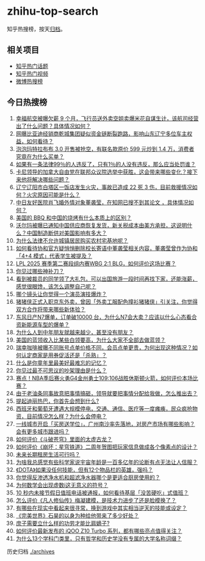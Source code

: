 # zhihu-top-search

知乎热搜榜，按天[归档](./archives)。

## 相关项目

- [知乎热门话题](https://github.com/justjavac/zhihu-trending-hot-questions)
- [知乎热门视频](https://github.com/justjavac/zhihu-trending-hot-video)
- [微博热搜榜](https://github.com/justjavac/weibo-trending-hot-search)

## 今日热搜榜

<!-- BEGIN -->
<!-- 最后更新时间 Wed Apr 30 2025 02:42:24 GMT+0800 (China Standard Time) -->

1. [幸福航空被曝欠薪 9 个月，飞行员送外卖空姐卖爆米花自谋生计，该航司经营出了什么问题？具体情况如何？](https://www.zhihu.com/search?q=https%3A%2F%2Fapi.zhihu.com%2Fquestions%2F1900230974308071261)
1. [网曝比亚迪经销商乾城集团疑似资金链断裂跑路，影响山东辽宁多位车主权益，如何看待？](https://www.zhihu.com/search?q=https%3A%2F%2Fapi.zhihu.com%2Fquestions%2F1900204375965664207)
1. [泡泡玛特拉布布 3.0 开售被抢空，有联名款原价 599 元炒到 1.4 万，消费者究竟在为什么买单？](https://www.zhihu.com/search?q=https%3A%2F%2Fapi.zhihu.com%2Fquestions%2F1899745186277490701)
1. [如果有一条法律99％的人违反了，只有1％的人没有违反，那么应当处罚谁？](https://www.zhihu.com/search?q=https%3A%2F%2Fapi.zhihu.com%2Fquestions%2F1897472190280073737)
1. [卡尼领导的加拿大自由党在联邦众议院选举中获胜，这会带来哪些变化？接下来他将解决哪些问题？](https://www.zhihu.com/search?q=https%3A%2F%2Fapi.zhihu.com%2Fquestions%2F1900498909069042029)
1. [辽宁辽阳市白塔区一饭店发生火灾，事故已造成 22 死 3 伤，目前救援情况如何？火灾原因可能是什么？](https://www.zhihu.com/search?q=https%3A%2F%2Fapi.zhihu.com%2Fquestions%2F1900590222984570724)
1. [中日友好医院肖飞婚外情对象董袭莹，在知网已搜不到其论文 ，具体情况如何？](https://www.zhihu.com/search?q=https%3A%2F%2Fapi.zhihu.com%2Fquestions%2F1900520509860438175)
1. [美国的 BBQ 和中国的烧烤有什么本质上的区别？](https://www.zhihu.com/search?q=https%3A%2F%2Fapi.zhihu.com%2Fquestions%2F24205605)
1. [沃尔玛被曝已通知中国供应商恢复发货，新关税成本由美方承担，这说明什么？中国制造断供对美国影响有多大？](https://www.zhihu.com/search?q=https%3A%2F%2Fapi.zhihu.com%2Fquestions%2F1900602634513114170)
1. [为什么法律不允许城镇居民购买农村宅基地呢？](https://www.zhihu.com/search?q=https%3A%2F%2Fapi.zhihu.com%2Fquestions%2F13524300130)
1. [如何看待协和官方疑悄悄删除校长寄语中董袭莹相关内容，董袭莹曾作为协和「4+4 模式」代表学生被提及？](https://www.zhihu.com/search?q=https%3A%2F%2Fapi.zhihu.com%2Fquestions%2F1900632073909265578)
1. [LPL 2025 赛季第二赛段组内赛WBG 2:1 BLG，如何评价这场比赛？](https://www.zhihu.com/search?q=https%3A%2F%2Fapi.zhihu.com%2Fquestions%2F1900648633260577470)
1. [你见过哪些神补刀？](https://www.zhihu.com/search?q=https%3A%2F%2Fapi.zhihu.com%2Fquestions%2F28872489)
1. [看到被裁员的同学领了大礼包，可以出国旅游一段时间再找下家，还能涨薪，感觉很眼馋，该怎么调整自己呢？](https://www.zhihu.com/search?q=https%3A%2F%2Fapi.zhihu.com%2Fquestions%2F1899513047774627533)
1. [哪个镜头让你觉得一个演员演技爆炸？](https://www.zhihu.com/search?q=https%3A%2F%2Fapi.zhihu.com%2Fquestions%2F59668708)
1. [猪猪侠正式入职京东外卖，曾因「外卖工服配色撞衫猪猪侠」引关注，你觉得双方合作将带来哪些新体验？](https://www.zhihu.com/search?q=https%3A%2F%2Fapi.zhihu.com%2Fquestions%2F1900156997212550309)
1. [东风日产N7爆单，订单破10000 台，为什么N7会大卖？应该以什么心态看合资新能源车型的爆单？](https://www.zhihu.com/search?q=https%3A%2F%2Fapi.zhihu.com%2Fquestions%2F1900072381575325188)
1. [为什么人到中年朋友就越来越少，甚至没有朋友？](https://www.zhihu.com/search?q=https%3A%2F%2Fapi.zhihu.com%2Fquestions%2F553385723)
1. [美国的蓝领收入比某些白领要高，为什么大家不全部去做蓝领？](https://www.zhihu.com/search?q=https%3A%2F%2Fapi.zhihu.com%2Fquestions%2F12651469462)
1. [瑞幸咖啡被曝不同账号点单价格不同，会员点单更贵，为何出现这种情况？如何认定商家是用券促活还是「杀熟」？](https://www.zhihu.com/search?q=https%3A%2F%2Fapi.zhihu.com%2Fquestions%2F1900451655742387538)
1. [什么是你童年里最美好最难忘的记忆？](https://www.zhihu.com/search?q=https%3A%2F%2Fapi.zhihu.com%2Fquestions%2F368559936)
1. [你见过最不可思议的吵架理由是什么？](https://www.zhihu.com/search?q=https%3A%2F%2Fapi.zhihu.com%2Fquestions%2F470916875)
1. [赛点！NBA季后赛火勇G4金州勇士109:106战胜休斯顿火箭，如何评价本场比赛？](https://www.zhihu.com/search?q=https%3A%2F%2Fapi.zhihu.com%2Fquestions%2F1900536304531398796)
1. [由于老油条同事故意把事情搞砸，领导就要把事情分配给我做，怎么推出去？](https://www.zhihu.com/search?q=https%3A%2F%2Fapi.zhihu.com%2Fquestions%2F1900502007531414304)
1. [提起迪丽热巴，你首先会想到什么?](https://www.zhihu.com/search?q=https%3A%2F%2Fapi.zhihu.com%2Fquestions%2F1899915801949082409)
1. [西班牙和葡萄牙遭遇大规模停电，交通、通信、医疗等一度瘫痪，民众疯抢物资，目前情况怎么样？为什么会停电？](https://www.zhihu.com/search?q=https%3A%2F%2Fapi.zhihu.com%2Fquestions%2F1900286031774843467)
1. [一线城市开启「买房送学位」，广州南沙率先落地，对房产市场有哪些影响？会有更多城市跟进吗？](https://www.zhihu.com/search?q=https%3A%2F%2Fapi.zhihu.com%2Fquestions%2F1900492897821922055)
1. [如何评价《斗破苍穹》里面的太虚古龙？](https://www.zhihu.com/search?q=https%3A%2F%2Fapi.zhihu.com%2Fquestions%2F8593228164)
1. [如何评价《崩坏：星穹铁道》二周年贺图把玩家信息做成各个像素点的设计？](https://www.zhihu.com/search?q=https%3A%2F%2Fapi.zhihu.com%2Fquestions%2F1900199357699061157)
1. [未来长期租房生活可行吗？](https://www.zhihu.com/search?q=https%3A%2F%2Fapi.zhihu.com%2Fquestions%2F656487946)
1. [为啥我总感觉有些科学家说宇宙年龄是一百多亿年的论断有点无法让人信服？](https://www.zhihu.com/search?q=https%3A%2F%2Fapi.zhihu.com%2Fquestions%2F1899625770072127338)
1. [《DOTA》如果没任何技能，但有12个物品栏的英雄，强吗？](https://www.zhihu.com/search?q=https%3A%2F%2Fapi.zhihu.com%2Fquestions%2F1896230746877841624)
1. [你觉得反渗透净水机和超滤净水器哪个是更适合厨房使用的？](https://www.zhihu.com/search?q=https%3A%2F%2Fapi.zhihu.com%2Fquestions%2F526430477)
1. [为何数学会出现虚数i这无意义的符号？](https://www.zhihu.com/search?q=https%3A%2F%2Fapi.zhihu.com%2Fquestions%2F12213369379)
1. [10 秒内未接节假日值班电话被通报，如何看待基层「没苦硬吃」式值班？](https://www.zhihu.com/search?q=https%3A%2F%2Fapi.zhihu.com%2Fquestions%2F1900474463910339256)
1. [怎么评价《凡人修仙传》梅凝建模，是技术力进步了还是脸模换了？](https://www.zhihu.com/search?q=https%3A%2F%2Fapi.zhihu.com%2Fquestions%2F1899767909842158496)
1. [有哪些在现实中看起来很寻常，换到游戏中其实相当逆天的技能或设定？](https://www.zhihu.com/search?q=https%3A%2F%2Fapi.zhihu.com%2Fquestions%2F1900568525929681256)
1. [《完美世界》石昊的以身为种给他带来了多少好处？](https://www.zhihu.com/search?q=https%3A%2F%2Fapi.zhihu.com%2Fquestions%2F498260486)
1. [庶子需要立什么样的功劳才能比肩嫡子?](https://www.zhihu.com/search?q=https%3A%2F%2Fapi.zhihu.com%2Fquestions%2F1899039350395733125)
1. [如何评价最新发布的 iQOO Z10 Turbo 系列，都有哪些亮点值得关注？](https://www.zhihu.com/search?q=https%3A%2F%2Fapi.zhihu.com%2Fquestions%2F1900490775093055649)
1. [为什么13个学科门类里，只有哲学和历史学没有专属的大学名称词缀？](https://www.zhihu.com/search?q=https%3A%2F%2Fapi.zhihu.com%2Fquestions%2F1898134888395314297)

<!-- END -->

历史归档 [./archives](./archives)
